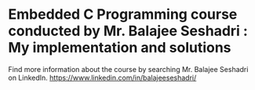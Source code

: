 # Embedded C Programming course conducted by Mr. Balajee Seshadri : My implementation and solutions

Find more information about the course by searching Mr. Balajee Seshadri on LinkedIn. https://www.linkedin.com/in/balajeeseshadri/
